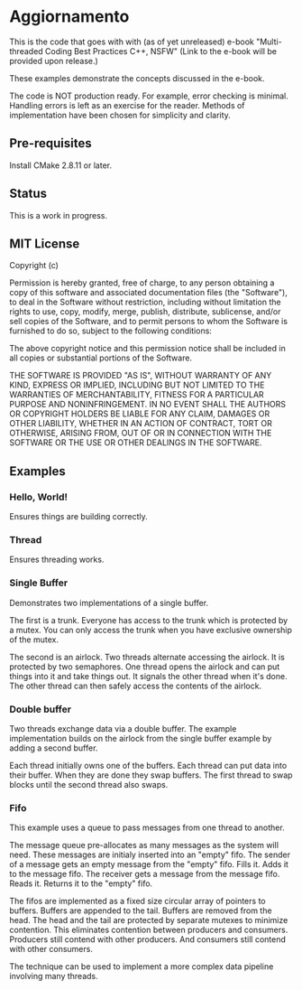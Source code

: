 # Aggiornamento

This is the code that goes with with (as of yet unreleased) e-book "Multi-threaded Coding Best Practices C++, NSFW"
(Link to the e-book will be provided upon release.)

These examples demonstrate the concepts discussed in the e-book.

The code is NOT production ready. For example, error checking is minimal. Handling errors is left as an exercise for the reader. Methods of implementation have been chosen for simplicity and clarity.

## Pre-requisites

Install CMake 2.8.11 or later.

## Status

This is a work in progress.

## MIT License

Copyright (c) <year> <copyright holders>

Permission is hereby granted, free of charge, to any person obtaining a copy of this software and associated documentation files (the "Software"), to deal in the Software without restriction, including without limitation the rights to use, copy, modify, merge, publish, distribute, sublicense, and/or sell copies of the Software, and to permit persons to whom the Software is furnished to do so, subject to the following conditions:

The above copyright notice and this permission notice shall be included in all copies or substantial portions of the Software.

THE SOFTWARE IS PROVIDED "AS IS", WITHOUT WARRANTY OF ANY KIND, EXPRESS OR IMPLIED, INCLUDING BUT NOT LIMITED TO THE WARRANTIES OF MERCHANTABILITY, FITNESS FOR A PARTICULAR PURPOSE AND NONINFRINGEMENT. IN NO EVENT SHALL THE AUTHORS OR COPYRIGHT HOLDERS BE LIABLE FOR ANY CLAIM, DAMAGES OR OTHER LIABILITY, WHETHER IN AN ACTION OF CONTRACT, TORT OR OTHERWISE, ARISING FROM, OUT OF OR IN CONNECTION WITH THE SOFTWARE OR THE USE OR OTHER DEALINGS IN THE SOFTWARE.

## Examples

### Hello, World!

Ensures things are building correctly.

### Thread

Ensures threading works.

### Single Buffer

Demonstrates two implementations of a single buffer.

The first is a trunk. Everyone has access to the trunk which is protected by a mutex. You can only access the trunk when you have exclusive ownership of the mutex.

The second is an airlock. Two threads alternate accessing the airlock. It is protected by two semaphores. One thread opens the airlock and can put things into it and take things out. It signals the other thread when it's done. The other thread can then safely access the contents of the airlock.

### Double buffer

Two threads exchange data via a double buffer. The example implementation builds on the airlock from the single buffer example by adding a second buffer.

Each thread initially owns one of the buffers. Each thread can put data into their buffer. When they are done they swap buffers. The first thread to swap blocks until the second thread also swaps.

### Fifo

This example uses a queue to pass messages from one thread to another.

The message queue pre-allocates as many messages as the system will need. These messages are initialy inserted into an "empty" fifo. The sender of a message gets an empty message from the "empty" fifo. Fills it. Adds it to the message fifo. The receiver gets a message from the message fifo. Reads it. Returns it to the "empty" fifo.

The fifos are implemented as a fixed size circular array of pointers to buffers. Buffers are appended to the tail. Buffers are removed from the head. The head and the tail are protected by separate mutexes to minimize contention. This eliminates contention between producers and consumers. Producers still contend with other producers. And consumers still contend with other consumers.

The technique can be used to implement a more complex data pipeline involving many threads.
